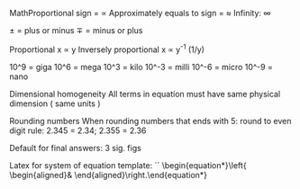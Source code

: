 MathProportional sign = ∝
Approximately equals to sign = ≈
Infinity: ∞

± = plus or minus
∓ = minus or plus

Proportional x ∝ y
Inversely proportional x ∝ y<sup>-1</sup> (1/y)


10^9 = giga
10^6 = mega
10^3 = kilo
10^-3 = milli
10^-6 = micro
10^-9 = nano

Dimensional homogeneity
	All terms in equation must have same physical dimension ( same units )

Rounding numbers
	When rounding numbers that ends with 5:
		round to even digit rule: 2.345 = 2.34; 2.355 = 2.36

Default for final answers: 3 sig. figs

Latex for system of equation template:
`` \begin{equation*}\left\{ \begin{aligned}& \end{aligned}\right.\end{equation*}